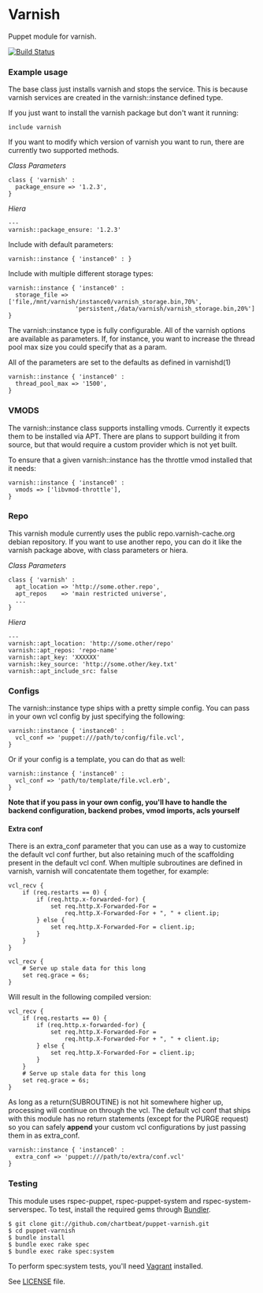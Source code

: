 # Varnish

Puppet module for varnish.

[![Build Status](https://travis-ci.org/chartbeat-labs/puppet-varnish.png)](https://travis-ci.org/chartbeat-labs/puppet-varnish)

### Example usage

The base class just installs varnish and stops the service. This is because
varnish services are created in the varnish::instance defined type.

If you just want to install the varnish package but don't want it running:
```puppet
include varnish
```

If you want to modify which version of varnish you want to run, there are
currently two supported methods.

*Class Parameters*
```puppet
class { 'varnish' :
  package_ensure => '1.2.3',
}
```

*Hiera*
```
---
varnish::package_ensure: '1.2.3'
```

Include with default parameters:
```puppet
varnish::instance { 'instance0' : }
```

Include with multiple different storage types:
```puppet
varnish::instance { 'instance0' :
  storage_file => ['file,/mnt/varnish/instance0/varnish_storage.bin,70%',
                   'persistent,/data/varnish/varnish_storage.bin,20%']
}
```

The varnish::instance type is fully configurable. All of the varnish
options are available as parameters. If, for instance, you want to
increase the thread pool max size you could specify that as a param.

All of the parameters are set to the defaults as defined in varnishd(1)

```puppet
varnish::instance { 'instance0' :
  thread_pool_max => '1500',
}
```

### VMODS

The varnish::instance class supports installing vmods. Currently it expects
them to be installed via APT. There are plans to support building it from
source, but that would require a custom provider which is not yet built.

To ensure that a given varnish::instance has the throttle vmod installed
that it needs:

```puppet
varnish::instance { 'instance0' :
  vmods => ['libvmod-throttle'],
}
```

### Repo

This varnish module currently uses the public repo.varnish-cache.org debian
repository. If you want to use another repo, you can do it like the varnish
package above, with class parameters or hiera.

*Class Parameters*
```puppet
class { 'varnish' :
  apt_location => 'http://some.other.repo',
  apt_repos    => 'main restricted universe',
  ...
}
```

*Hiera*
```
---
varnish::apt_location: 'http://some.other/repo'
varnish::apt_repos: 'repo-name'
varnish::apt_key: 'XXXXXX'
varnish::key_source: 'http://some.other/key.txt'
varnish::apt_include_src: false
```

### Configs

The varnish::instance type ships with a pretty simple config. You can pass
in your own vcl config by just specifying the following:

```puppet
varnish::instance { 'instance0' :
  vcl_conf => 'puppet:///path/to/config/file.vcl',
}
```

Or if your config is a template, you can do that as well:

```puppet
varnish::instance { 'instance0' :
  vcl_conf => 'path/to/template/file.vcl.erb',
}
```

**Note that if you pass in your own config, you'll have to handle the backend
configuration, backend probes, vmod imports, acls yourself**

#### Extra conf

There is an extra_conf parameter that you can use as a way to customize the
default vcl conf further, but also retaining much of the scaffolding present
in the default vcl conf. When multiple subroutines are defined in varnish,
varnish will concatentate them together, for example:

```
vcl_recv {
    if (req.restarts == 0) {
        if (req.http.x-forwarded-for) {
            set req.http.X-Forwarded-For =
                req.http.X-Forwarded-For + ", " + client.ip;
        } else {
            set req.http.X-Forwarded-For = client.ip;
        }
    }
}

vcl_recv {
    # Serve up stale data for this long
    set req.grace = 6s;
}
```

Will result in the following compiled version:

```
vcl_recv {
    if (req.restarts == 0) {
        if (req.http.x-forwarded-for) {
            set req.http.X-Forwarded-For =
                req.http.X-Forwarded-For + ", " + client.ip;
        } else {
            set req.http.X-Forwarded-For = client.ip;
        }
    }
    # Serve up stale data for this long
    set req.grace = 6s;
}
```

As long as a return(SUBROUTINE) is not hit somewhere higher up, processing
will continue on through the vcl. The default vcl conf that ships with this
module has no return statements (except for the PURGE request) so you can
safely **append** your custom vcl configurations by just passing them in
as extra_conf.

```puppet
varnish::instance { 'instance0' :
  extra_conf => 'puppet:///path/to/extra/conf.vcl'
}
```

### Testing

This module uses rspec-puppet, rspec-puppet-system and rspec-system-serverspec.
To test, install the required gems through [Bundler](http://bundler.io).

```shell
$ git clone git://github.com/chartbeat/puppet-varnish.git
$ cd puppet-varnish
$ bundle install
$ bundle exec rake spec
$ bundle exec rake spec:system
```

To perform spec:system tests, you'll need [Vagrant](http://vagrantup.com) installed.

See [LICENSE](LICENSE) file.
